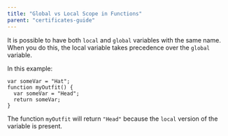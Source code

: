 ```yaml
---
title: "Global vs Local Scope in Functions"
parent: "certificates-guide"
---
```


It is possible to have both `local` and `global` variables with the same name. When you do this, the local variable takes precedence over the `global` variable.

In this example:

    var someVar = "Hat";
    function myOutfit() {
      var someVar = "Head";
      return someVar;
    }

The function `myOutfit` will return `"Head"` because the `local` version of the variable is present.
